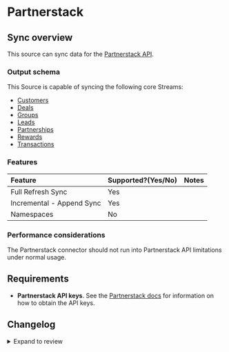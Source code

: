 # Partnerstack

## Sync overview

This source can sync data for the [Partnerstack API](https://docs.partnerstack.com/reference).

### Output schema

This Source is capable of syncing the following core Streams:

- [Customers](https://docs.partnerstack.com/reference/get_v2-customers-2)
- [Deals](https://docs.partnerstack.com/reference/get_v2-deals)
- [Groups](https://docs.partnerstack.com/reference/get_v2-groups)
- [Leads](https://docs.partnerstack.com/reference/get_v2-leads)
- [Partnerships](https://docs.partnerstack.com/reference/get_v2-partnerships-2)
- [Rewards](https://docs.partnerstack.com/reference/get_v2-rewards-2)
- [Transactions](https://docs.partnerstack.com/reference/get_v2-transactions-2)

### Features

| Feature                   | Supported?\(Yes/No\) | Notes |
| :------------------------ | :------------------- | :---- |
| Full Refresh Sync         | Yes                  |       |
| Incremental - Append Sync | Yes                  |       |
| Namespaces                | No                   |       |

### Performance considerations

The Partnerstack connector should not run into Partnerstack API limitations under normal usage.

## Requirements

- **Partnerstack API keys**. See the [Partnerstack docs](https://docs.partnerstack.com/reference/auth) for information on how to obtain the API keys.

## Changelog

<details>
  <summary>Expand to review</summary>

| Version | Date       | Pull Request                                             | Subject                                     |
|:--------|:-----------|:---------------------------------------------------------|:--------------------------------------------|
| 0.3.12 | 2025-09-17 | [61044](https://github.com/airbytehq/airbyte/pull/61044) | Update dependencies |
| 0.3.11 | 2025-05-24 | [60453](https://github.com/airbytehq/airbyte/pull/60453) | Update dependencies |
| 0.3.10 | 2025-05-10 | [60087](https://github.com/airbytehq/airbyte/pull/60087) | Update dependencies |
| 0.3.9 | 2025-05-03 | [59453](https://github.com/airbytehq/airbyte/pull/59453) | Update dependencies |
| 0.3.8 | 2025-04-27 | [59089](https://github.com/airbytehq/airbyte/pull/59089) | Update dependencies |
| 0.3.7 | 2025-04-19 | [58489](https://github.com/airbytehq/airbyte/pull/58489) | Update dependencies |
| 0.3.6 | 2025-04-12 | [57922](https://github.com/airbytehq/airbyte/pull/57922) | Update dependencies |
| 0.3.5 | 2025-04-05 | [57330](https://github.com/airbytehq/airbyte/pull/57330) | Update dependencies |
| 0.3.4 | 2025-03-29 | [56787](https://github.com/airbytehq/airbyte/pull/56787) | Update dependencies |
| 0.3.3 | 2025-03-22 | [56171](https://github.com/airbytehq/airbyte/pull/56171) | Update dependencies |
| 0.3.2 | 2025-03-08 | [55537](https://github.com/airbytehq/airbyte/pull/55537) | Update dependencies |
| 0.3.1 | 2025-03-01 | [53962](https://github.com/airbytehq/airbyte/pull/53962) | Update dependencies |
| 0.3.0 | 2025-02-26 | [47280](https://github.com/airbytehq/airbyte/pull/47280) | Migrate to Manifest-only |
| 0.2.8 | 2025-02-01 | [52541](https://github.com/airbytehq/airbyte/pull/52541) | Update dependencies |
| 0.2.7 | 2025-01-18 | [51913](https://github.com/airbytehq/airbyte/pull/51913) | Update dependencies |
| 0.2.6 | 2025-01-11 | [51344](https://github.com/airbytehq/airbyte/pull/51344) | Update dependencies |
| 0.2.5 | 2025-01-04 | [50934](https://github.com/airbytehq/airbyte/pull/50934) | Update dependencies |
| 0.2.4 | 2024-12-28 | [50723](https://github.com/airbytehq/airbyte/pull/50723) | Update dependencies |
| 0.2.3 | 2024-12-21 | [50246](https://github.com/airbytehq/airbyte/pull/50246) | Update dependencies |
| 0.2.2 | 2024-12-14 | [49675](https://github.com/airbytehq/airbyte/pull/49675) | Update dependencies |
| 0.2.1 | 2024-12-11 | [49085](https://github.com/airbytehq/airbyte/pull/49085) | Starting with this version, the Docker image is now rootless. Please note that this and future versions will not be compatible with Airbyte versions earlier than 0.64 |
| 0.2.0 | 2024-12-03 | [48782](https://github.com/airbytehq/airbyte/pull/48782) | Add Incremental feature |
| 0.1.25 | 2024-11-04 | [48184](https://github.com/airbytehq/airbyte/pull/48184) | Update dependencies |
| 0.1.24 | 2024-10-29 | [47762](https://github.com/airbytehq/airbyte/pull/47762) | Update dependencies |
| 0.1.23 | 2024-10-28 | [47045](https://github.com/airbytehq/airbyte/pull/47045) | Update dependencies |
| 0.1.22 | 2024-10-12 | [46808](https://github.com/airbytehq/airbyte/pull/46808) | Update dependencies |
| 0.1.21 | 2024-10-05 | [46452](https://github.com/airbytehq/airbyte/pull/46452) | Update dependencies |
| 0.1.20 | 2024-09-28 | [46111](https://github.com/airbytehq/airbyte/pull/46111) | Update dependencies |
| 0.1.19 | 2024-09-21 | [45775](https://github.com/airbytehq/airbyte/pull/45775) | Update dependencies |
| 0.1.18 | 2024-09-14 | [45506](https://github.com/airbytehq/airbyte/pull/45506) | Update dependencies |
| 0.1.17 | 2024-09-07 | [45294](https://github.com/airbytehq/airbyte/pull/45294) | Update dependencies |
| 0.1.16 | 2024-08-31 | [45053](https://github.com/airbytehq/airbyte/pull/45053) | Update dependencies |
| 0.1.15 | 2024-08-24 | [44712](https://github.com/airbytehq/airbyte/pull/44712) | Update dependencies |
| 0.1.14 | 2024-08-17 | [44358](https://github.com/airbytehq/airbyte/pull/44358) | Update dependencies |
| 0.1.13 | 2024-08-12 | [43738](https://github.com/airbytehq/airbyte/pull/43738) | Update dependencies |
| 0.1.12 | 2024-08-10 | [43692](https://github.com/airbytehq/airbyte/pull/43692) | Update dependencies |
| 0.1.11 | 2024-08-03 | [42757](https://github.com/airbytehq/airbyte/pull/42757) | Update dependencies |
| 0.1.10 | 2024-07-20 | [42338](https://github.com/airbytehq/airbyte/pull/42338) | Update dependencies |
| 0.1.9 | 2024-07-13 | [41757](https://github.com/airbytehq/airbyte/pull/41757) | Update dependencies |
| 0.1.8 | 2024-07-10 | [41466](https://github.com/airbytehq/airbyte/pull/41466) | Update dependencies |
| 0.1.7 | 2024-07-09 | [41306](https://github.com/airbytehq/airbyte/pull/41306) | Update dependencies |
| 0.1.6 | 2024-07-06 | [40881](https://github.com/airbytehq/airbyte/pull/40881) | Update dependencies |
| 0.1.5 | 2024-06-25 | [40378](https://github.com/airbytehq/airbyte/pull/40378) | Update dependencies |
| 0.1.4 | 2024-06-22 | [40024](https://github.com/airbytehq/airbyte/pull/40024) | Update dependencies |
| 0.1.3 | 2024-06-13 | [37595](https://github.com/airbytehq/airbyte/pull/37595) | Change `last_records` to `last_record` |
| 0.1.2 | 2024-06-04 | [38964](https://github.com/airbytehq/airbyte/pull/38964) | [autopull] Upgrade base image to v1.2.1 |
| 0.1.1 | 2024-05-21 | [38484](https://github.com/airbytehq/airbyte/pull/38484) | [autopull] base image + poetry + up_to_date |
| 0.1.0   | 2022-10-27 | [XXX](https://github.com/airbytehq/airbyte/pull/XXX)     | Add Partnerstack Source Connector           |

</details>
